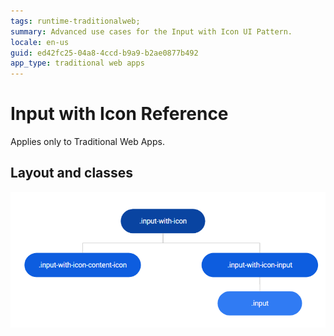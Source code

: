 ```yaml
---
tags: runtime-traditionalweb;
summary: Advanced use cases for the Input with Icon UI Pattern.
locale: en-us
guid: ed42fc25-04a8-4ccd-b9a9-b2ae0877b492
app_type: traditional web apps
---
```


# Input with Icon Reference

<div class="info" markdown="1">

Applies only to Traditional Web Apps.

</div>

## Layout and classes

![](<images/inputwithicon-2-diag.png>)
